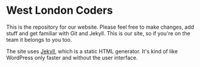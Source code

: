 West London Coders
====================

This is the repository for our website. Please feel free to make changes, add stuff and get familiar with Git and Jekyll. This is our site, so if you're on the team it belongs to you too.

The site uses [Jekyll](https://jekyllrb.com/), which is a static HTML generator. It's kind of like WordPress only faster and without the user interface.
